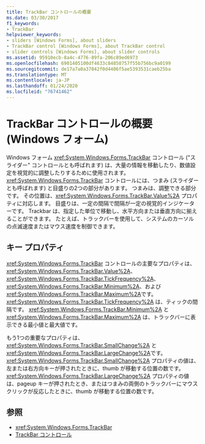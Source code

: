 ```yaml
---
title: TrackBar コントロールの概要
ms.date: 03/30/2017
f1_keywords:
- TrackBar
helpviewer_keywords:
- sliders [Windows Forms], about sliders
- TrackBar control [Windows Forms], about TrackBar control
- slider controls [Windows Forms], about slider controls
ms.assetid: 95910ecb-8a4c-4776-89fa-206c89ed6973
ms.openlocfilehash: 6901405100df4633c84850757f55b756bc9a0199
ms.sourcegitcommit: de17a7a0a37042f0d4406f5ae5393531caeb25ba
ms.translationtype: MT
ms.contentlocale: ja-JP
ms.lasthandoff: 01/24/2020
ms.locfileid: "76741462"
---
```

# <a name="trackbar-control-overview-windows-forms"></a>TrackBar コントロールの概要 (Windows フォーム)
Windows フォーム <xref:System.Windows.Forms.TrackBar> コントロール ("スライダー" コントロールとも呼ばれます) は、大量の情報を移動したり、数値設定を視覚的に調整したりするために使用されます。 <xref:System.Windows.Forms.TrackBar> コントロールには、つまみ (スライダーとも呼ばれます) と目盛りの2つの部分があります。 つまみは、調整できる部分です。 その位置は、<xref:System.Windows.Forms.TrackBar.Value%2A> プロパティに対応します。 目盛りは、一定の間隔で間隔が一定の視覚的インジケーターです。 Trackbar は、指定した単位で移動し、水平方向または垂直方向に揃えることができます。 たとえば、トラックバーを使用して、システムのカーソルの点滅速度またはマウス速度を制御できます。  
  
## <a name="key-properties"></a>キー プロパティ  
 <xref:System.Windows.Forms.TrackBar> コントロールの主要なプロパティは、<xref:System.Windows.Forms.TrackBar.Value%2A>、<xref:System.Windows.Forms.TrackBar.TickFrequency%2A>、<xref:System.Windows.Forms.TrackBar.Minimum%2A>、および <xref:System.Windows.Forms.TrackBar.Maximum%2A>です。 <xref:System.Windows.Forms.TrackBar.TickFrequency%2A> は、ティックの間隔です。 <xref:System.Windows.Forms.TrackBar.Minimum%2A> と <xref:System.Windows.Forms.TrackBar.Maximum%2A> は、トラックバーに表示できる最小値と最大値です。  
  
 もう1つの重要なプロパティは、<xref:System.Windows.Forms.TrackBar.SmallChange%2A> と <xref:System.Windows.Forms.TrackBar.LargeChange%2A>です。 <xref:System.Windows.Forms.TrackBar.SmallChange%2A> プロパティの値は、左または右方向キーが押されたときに、thumb が移動する位置の数です。 <xref:System.Windows.Forms.TrackBar.LargeChange%2A> プロパティの値は、pageup キーが押されたとき、またはつまみの両側のトラックバーにマウスクリックが反応したときに、thumb が移動する位置の数です。  
  
## <a name="see-also"></a>参照

- <xref:System.Windows.Forms.TrackBar>
- [TrackBar コントロール](trackbar-control-windows-forms.md)
